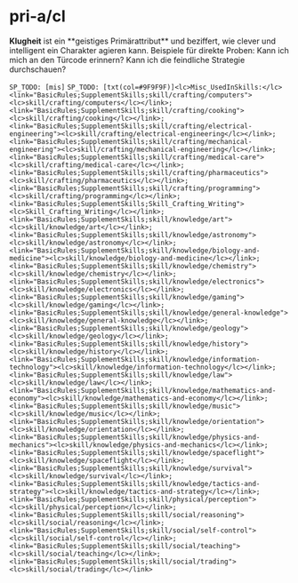 # pri-a/cl

**Klugheit** ist ein \*\*geistiges Primärattribut\*\* und beziffert, wie clever und intelligent ein Charakter agieren kann.
Beispiele für direkte Proben: Kann ich mich an den Türcode erinnern? Kann ich die feindliche Strategie durchschauen?

`SP_TODO: [mis]`
`SP_TODO: [txt(col=#9F9F9F)]<lc>Misc_UsedInSkills:</lc> <link="BasicRules;SupplementSkills;skill/crafting/computers"><lc>skill/crafting/computers</lc></link>; <link="BasicRules;SupplementSkills;skill/crafting/cooking"><lc>skill/crafting/cooking</lc></link>; <link="BasicRules;SupplementSkills;skill/crafting/electrical-engineering"><lc>skill/crafting/electrical-engineering</lc></link>; <link="BasicRules;SupplementSkills;skill/crafting/mechanical-engineering"><lc>skill/crafting/mechanical-engineering</lc></link>; <link="BasicRules;SupplementSkills;skill/crafting/medical-care"><lc>skill/crafting/medical-care</lc></link>; <link="BasicRules;SupplementSkills;skill/crafting/pharmaceutics"><lc>skill/crafting/pharmaceutics</lc></link>; <link="BasicRules;SupplementSkills;skill/crafting/programming"><lc>skill/crafting/programming</lc></link>; <link="BasicRules;SupplementSkills;Skill_Crafting_Writing"><lc>Skill_Crafting_Writing</lc></link>; <link="BasicRules;SupplementSkills;skill/knowledge/art"><lc>skill/knowledge/art</lc></link>; <link="BasicRules;SupplementSkills;skill/knowledge/astronomy"><lc>skill/knowledge/astronomy</lc></link>; <link="BasicRules;SupplementSkills;skill/knowledge/biology-and-medicine"><lc>skill/knowledge/biology-and-medicine</lc></link>; <link="BasicRules;SupplementSkills;skill/knowledge/chemistry"><lc>skill/knowledge/chemistry</lc></link>; <link="BasicRules;SupplementSkills;skill/knowledge/electronics"><lc>skill/knowledge/electronics</lc></link>; <link="BasicRules;SupplementSkills;skill/knowledge/gaming"><lc>skill/knowledge/gaming</lc></link>; <link="BasicRules;SupplementSkills;skill/knowledge/general-knowledge"><lc>skill/knowledge/general-knowledge</lc></link>; <link="BasicRules;SupplementSkills;skill/knowledge/geology"><lc>skill/knowledge/geology</lc></link>; <link="BasicRules;SupplementSkills;skill/knowledge/history"><lc>skill/knowledge/history</lc></link>; <link="BasicRules;SupplementSkills;skill/knowledge/information-technology"><lc>skill/knowledge/information-technology</lc></link>; <link="BasicRules;SupplementSkills;skill/knowledge/law"><lc>skill/knowledge/law</lc></link>; <link="BasicRules;SupplementSkills;skill/knowledge/mathematics-and-economy"><lc>skill/knowledge/mathematics-and-economy</lc></link>; <link="BasicRules;SupplementSkills;skill/knowledge/music"><lc>skill/knowledge/music</lc></link>; <link="BasicRules;SupplementSkills;skill/knowledge/orientation"><lc>skill/knowledge/orientation</lc></link>; <link="BasicRules;SupplementSkills;skill/knowledge/physics-and-mechanics"><lc>skill/knowledge/physics-and-mechanics</lc></link>; <link="BasicRules;SupplementSkills;skill/knowledge/spaceflight"><lc>skill/knowledge/spaceflight</lc></link>; <link="BasicRules;SupplementSkills;skill/knowledge/survival"><lc>skill/knowledge/survival</lc></link>; <link="BasicRules;SupplementSkills;skill/knowledge/tactics-and-strategy"><lc>skill/knowledge/tactics-and-strategy</lc></link>; <link="BasicRules;SupplementSkills;skill/physical/perception"><lc>skill/physical/perception</lc></link>; <link="BasicRules;SupplementSkills;skill/social/reasoning"><lc>skill/social/reasoning</lc></link>; <link="BasicRules;SupplementSkills;skill/social/self-control"><lc>skill/social/self-control</lc></link>; <link="BasicRules;SupplementSkills;skill/social/teaching"><lc>skill/social/teaching</lc></link>; <link="BasicRules;SupplementSkills;skill/social/trading"><lc>skill/social/trading</lc></link>`
